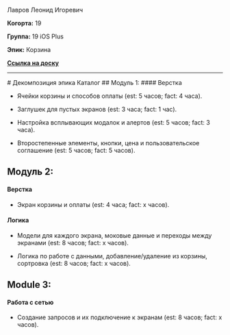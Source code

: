 
Лавров Леонид Игоревич

<b>Когорта:</b> 19

<b>Группа:</b> 19 iOS Plus

<b>Эпик:</b> Корзина

<b>[Ссылка на доску](https://github.com/users/volk-r/projects/1/views/4)</b>
<hr>
# Декомпозиция эпика Каталог
## Модуль 1:
#### Верстка

- Ячейки корзины и способов оплаты  (est: 5 часов; fact: 4 часа).

- Заглушек для пустых экранов (est: 3 часа; fact: 1 час).

- Настройка всплывающих модалок и алертов (est: 5 часов; fact: 3 часа).

- Второстепенные элементы, кнопки, цена и пользовательское соглашение (est: 5 часов; fact: 5 часов).

## Модуль 2:

#### Верстка

- Экран корзины и оплаты   (est: 4 часа; fact: x часов).

#### Логика

- Модели для каждого экрана, моковые данные и переходы между экранами   (est: 8 часов; fact: x часов).

- Логика  по работе с данными, добавление/удаление из корзины, сортровка  (est: 8 часов; fact: x часов).

## Module 3:

#### Работа с сетью

- Создание запросов и их подключение к экранам  (est: 8 часов; fact: x часов).
